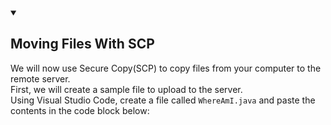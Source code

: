 <details open>
   <summary><h2 id="Moving_Files_With_SCP">Moving Files With SCP</h2></summary>   
    <p>
    We will now use Secure Copy(SCP) to copy files from your computer to the remote server. <br>
    First, we will create a sample file to upload to the server. <br>
    Using Visual Studio Code, create a file called <code>WhereAmI.java</code> and paste the contents in the code block below:
    </p>
  </details>

